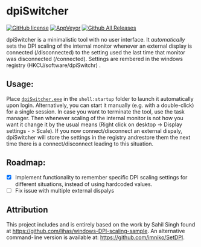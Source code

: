# dpiSwitcher
[![GitHub license](https://img.shields.io/github/license/jan-glx/dpiswitch.svg)](LICENSE)
[![AppVeyor](https://img.shields.io/appveyor/ci/jan-glx/dpiswitch.svg)](https://ci.appveyor.com/project/jan-glx/dpiswitch)
[![Github All Releases](https://img.shields.io/github/downloads/jan-glx/dpiswitch/total.svg)](https://github.com/jan-glx/dpiSwitch/releases/latest)

dpiSwitcher is a minimalistic tool with no user interface. It *automatically* sets the DPI scaling of the internal monitor whenever an external display is connected (/disconnected) to the setting used the last time that monitor was disconnected (/connected).
Settings are rembered in the windows registry (HKCU/software/dpiSwitchr) .


## Usage:
Place  [`dpiSwitcher.exe`](/releases/latest/download/dpiSwitcher.exe) in the `shell:startup` folder to launch it automatically upon login. Alternatively, you can start it manually (e.g. with a double-click) for a single session. In case you want to terminate the tool, use the task manager.
Then whenever scaling of the internal monitor is not how you want it change it by the usual means (Right click on desktop -> Display settings - > Scale). If you now connect/disconnect an external dispaly, dpiSwitcher will store the settings in the registry andrestore them the next time there is a connect/disconnect leading to this situation.


## Roadmap:
- [x] Implement functionality to remember specific DPI scaling settings for different situations, instead of using hardcoded values.
- [ ] Fix issue with multiple external dispalys 

## Attribution
This project includes and is entirely based on the work by Sahil Singh found at https://github.com/lihas/windows-DPI-scaling-sample.
An alternative command-line version is available at: https://github.com/imniko/SetDPI.
